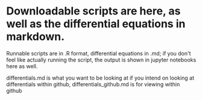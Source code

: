 # Downloadable scripts are here, as well as the differential equations in markdown.

Runnable scripts are in .R format, differential equations in .md; if you don't feel like actually running the script, the output is shown in jupyter notebooks here as well.

differentials.md is what you want to be looking at if you intend on looking at differentials within github, differentials_github.md is for viewing within github
